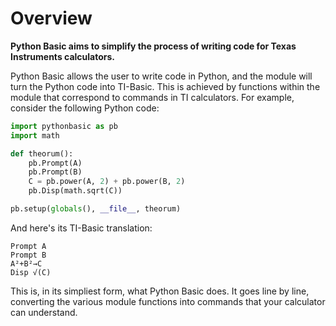 # Overview

**Python Basic aims to simplify the process of writing code for Texas Instruments calculators.**

Python Basic allows the user to write code in Python, and the module will turn the Python code into TI-Basic. This is achieved by functions within the module that correspond to commands in TI calculators. For example, consider the following Python code:

```python
import pythonbasic as pb
import math

def theorum():
    pb.Prompt(A)
    pb.Prompt(B)
    C = pb.power(A, 2) + pb.power(B, 2) 
    pb.Disp(math.sqrt(C))

pb.setup(globals(), __file__, theorum)
```

And here's its TI-Basic translation:
```
Prompt A
Prompt B
A²+B²→C
Disp √(C)
```

This is, in its simpliest form, what Python Basic does. It goes line by line, converting the various module functions into commands that your calculator can understand.